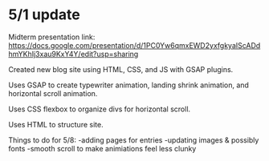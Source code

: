 # 5/1 update

Midterm presentation link:
https://docs.google.com/presentation/d/1PC0Yw6qmxEWD2yxfgkyaIScADdhmYKhIj3xau9KxY4Y/edit?usp=sharing

Created new blog site using HTML, CSS, and JS with GSAP plugins.

Uses GSAP to create typewriter animation, landing shrink animation, and horizontal scroll animation.

Uses CSS flexbox to organize divs for horizontal scroll.

Uses HTML to structure site.

Things to do for 5/8:
-adding pages for entries
-updating images & possibly fonts
-smooth scroll to make animiations feel less clunky
